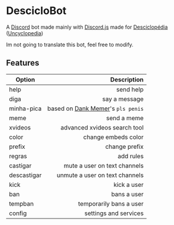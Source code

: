 # DescicloBot
A [Discord](https://discord.gg) bot made mainly with [Discord.js](https://discord.js.org) made for [Desciclopédia](https://desciclopedia.org) ([Uncyclopedia](https://uncyclopedia.org))

Im not going to translate this bot, feel free to modify.

## Features
| Option | Description |
| ------| -----------:|
| help   | send help |
| diga | say a message |
| minha-pica    | based on [Dank Memer](https://dankmemer.lol/)'s `pls penis` |
| meme    | send a meme |
| xvideos    | advanced xvideos search tool |
| color    | change embeds color |
| prefix    | change prefix |
| regras    | add rules |
| castigar    | mute a user on text channels |
| descastigar    | unmute a user on text channels |
| kick    | kick a user |
| ban    | bans a user |
| tempban    | temporarily bans a user |
| config    | settings and services |
